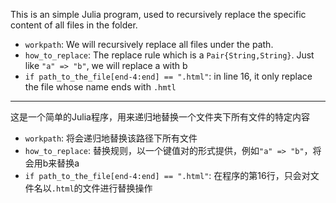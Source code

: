 This is an simple Julia program, used to recursively replace the specific content of all files in the folder.

+ `workpath`: We will recursively replace all files under the path.
+ `how_to_replace`: The replace rule which is a `Pair{String,String}`. Just like `"a" => "b"`, we will replace a with b
+ `if path_to_the_file[end-4:end] == ".html"`: in line 16, it only replace the file whose name ends with `.hmtl`

---

这是一个简单的Julia程序，用来递归地替换一个文件夹下所有文件的特定内容

+ `workpath`: 将会递归地替换该路径下所有文件
+ `how_to_replace`: 替换规则，以一个键值对的形式提供，例如`"a" => "b"`，将会用b来替换a
+ `if path_to_the_file[end-4:end] == ".html"`: 在程序的第16行，只会对文件名以`.html`的文件进行替换操作